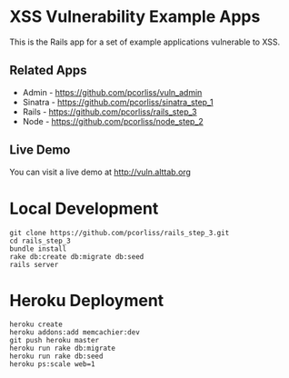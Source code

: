 XSS Vulnerability Example Apps
==============================

This is the Rails app for a set of example applications vulnerable to XSS.

Related Apps
------------
* Admin - https://github.com/pcorliss/vuln_admin
* Sinatra - https://github.com/pcorliss/sinatra_step_1
* Rails - https://github.com/pcorliss/rails_step_3
* Node - https://github.com/pcorliss/node_step_2

Live Demo
---------
You can visit a live demo at http://vuln.alttab.org

Local Development
=================

```
git clone https://github.com/pcorliss/rails_step_3.git
cd rails_step_3
bundle install
rake db:create db:migrate db:seed
rails server
```

Heroku Deployment
=================

```
heroku create
heroku addons:add memcachier:dev
git push heroku master
heroku run rake db:migrate
heroku run rake db:seed
heroku ps:scale web=1
```
